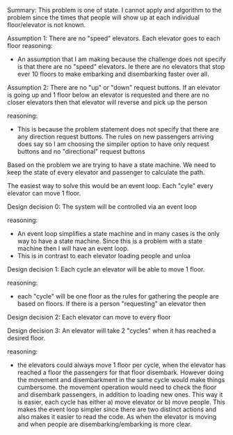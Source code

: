 Summary: This problem is one of state. I cannot apply and algorithm to the problem since the times that people will show up at each individual floor/elevator is not known.


Assumption 1: There are no "speed" elevators. Each elevator goes to each floor
reasoning:
 - An assumption that I am making because the challenge does not specify is that there are no "speed" elevators. Ie there are no elevators that stop ever 10 floors to make embarking and disembarking faster over all. 

Assumption 2: There are no "up" or "down" request buttons. If an elevator is going up and 1 floor below an elevator is requested and there are no closer elevators then that elevator will reverse and pick up the person

reasoning:
 - This is because the problem statement does not specify that there are any direction request buttons. The rules on new passengers arriving does say so I am choosing the simpiler option to have only request buttons and no "directional" request buttons


Based on the problem we are trying to have a state machine. We need to keep the state of every elevator and passenger to calculate the path.

The easiest way to solve this would be an event loop. Each "cyle" every elevator can move 1 floor. 

Design decision 0: The system will be controlled via an event loop

reasoning: 
 - An event loop simplifies a state machine and in many cases is the only way to have a state machine. Since this is a problem with a state machine then I will have an event loop. 
 - This is in contrast to each elevator loading people and unloa

Design decision 1: Each cycle an elevator will be able to move 1 floor.

reasoning:
 - each "cycle" will be one floor as the rules for gathering the people are based on floors. If there is a person "requesting" an elevator then 

Design decision 2: Each elevator can move to every floor

Design decision 3: An elevator will take 2 "cycles" when it has reached a desired floor.

reasoning:
 - the elevators could always move 1 floor per cycle, when the elevator has reached a floor the passengers for that floor disembark. However doing the movement and disembarkment in the same cycle would make things cumbersome. the movement operation would need to check the floor and disembark passengers, in addition to loading new ones. This way it is easier, each cycle has either a) move elevator or b) move people. This makes the event loop simpler since there are two distinct actions and also makes it easier to read the code. As when the elevator is moving and when people are disembarking/embarking is more clear.
